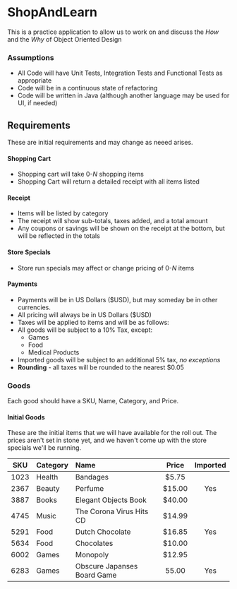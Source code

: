 # ShopAndLearn
This is a practice application to allow us to work on and discuss the _How_ and the _Why_ of Object Oriented Design

### Assumptions
- All Code will have Unit Tests, Integration Tests and Functional Tests as appropriate
- Code will be in a continuous state of refactoring
- Code will be written in Java (although another language may be used for UI, if needed)


## Requirements
These are initial requirements and may change as neeed arises.

#### Shopping Cart
- Shopping cart will take 0-*N* shopping items
- Shopping Cart will return a detailed receipt with all items listed

#### Receipt
- Items will be listed by category 
- The receipt will show sub-totals, taxes added, and a total amount
- Any coupons or savings will be shown on the receipt at the bottom, but will be reflected in the totals

#### Store Specials
 - Store run specials may affect or change pricing of 0-*N* items
 
#### Payments
- Payments will be in US Dollars ($USD), but may someday be in other currencies.
- All pricing will always be in US Dollars ($USD)
- Taxes will be applied to items and will be as follows:
- All goods will be subject to a 10% Tax, except: 
    - Games
    - Food
    - Medical Products
- Imported goods will be subject to an additional 5% tax, *no exceptions*
- **Rounding** - all taxes will be rounded to the nearest $0.05
 
### Goods
Each good should have a SKU, Name, Category, and Price.

#### Initial Goods
These are the initial items that we will have available for the roll out.  The prices aren't set in stone yet, 
and we haven't come up with the store specials we'll be running.

| **SKU** | **Category** | **Name**  | **Price** | **Imported**
| :---: | :--- | :--- | :---: | :---:
| 1023 | Health | Bandages | $5.75 | 
| 2367 | Beauty | Perfume | $15.00 | Yes
| 3887 | Books | Elegant Objects Book  | $40.00 | 
| 4745 | Music | The Corona Virus Hits CD | $14.99 |
| 5291 | Food | Dutch Chocolate | $16.85 | Yes 
| 5634 | Food | Chocolates | $10.00 |  
| 6002 | Games | Monopoly | $12.95 |
| 6283 | Games | Obscure Japanses Board Game | 55.00 | Yes
